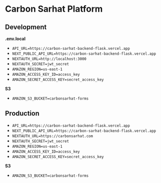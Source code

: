 # Carbon Sarhat Platform

## Development
**.env.local**
- `API_URL=https://carbon-sarhat-backend-flask.vercel.app`
- `NEXT_PUBLIC_API_URL=https://carbon-sarhat-backend-flask.vercel.app`
- `NEXTAUTH_URL=http://localhost:3000`
- `NEXTAUTH_SECRET=jwt_secret`
- `AMAZON_REGION=us-east-1`
- `AMAZON_ACCESS_KEY_ID=access_key`
- `AMAZON_SECRET_ACCESS_KEY=secret_access_key`

**S3**
- `AMAZON_S3_BUCKET=carbonsarhat-forms`

## Production
- `API_URL=https://carbon-sarhat-backend-flask.vercel.app`
- `NEXT_PUBLIC_API_URL=https://carbon-sarhat-backend-flask.vercel.app`
- `NEXTAUTH_URL=https://carbonsarhat.com`
- `NEXTAUTH_SECRET=jwt_secret`
- `AMAZON_REGION=us-east-1`
- `AMAZON_ACCESS_KEY_ID=access_key`
- `AMAZON_SECRET_ACCESS_KEY=secret_access_key`

**S3**
- `AMAZON_S3_BUCKET=carbonsarhat-forms`